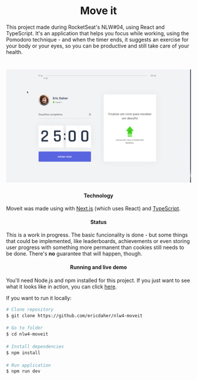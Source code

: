 <h1 align="center">Move it</h1>

<p>This project made during RocketSeat's NLW#04, using React and TypeScript. It's an application that helps you focus while working, using the Pomodoro technique - and when the timer ends, it suggests an exercise for your body or your eyes, so you can be productive and still take care of your health.</p>

<h1 align="center">
  <img alt="Moveit" title="#Moveit" src="./assets/screenshot.png" />
</h1>

<h4 align="center">Technology</h4>
<p>Moveit was made using with <a href="https://nextjs.org/">Next.js</a> (which uses React) and <a href="https://www.typescriptlang.org/">TypeScript</a>.</p>

<h4 align="center">Status</h4>
<p>This is a work in progress. The basic funcionality is done - but some things that could be implemented, like leaderboards, achievements or even storing user progress with something more permanent than cookies still needs to be done. There's <strong>no</strong> guarantee that will happen, though.</p>

<h4 align="Center">Running and live demo</h4>
<p>You'll need Node.js and npm installed for this project. If you just want to see what it looks like in action, you can click <a href="https://nlw4-moveit-seven.vercel.app/">here</a>.</p>
<p>If you want to run it locally:</p>

```bash
# Clone repository
$ git clone https://github.com/ericdaher/nlw4-moveit

# Go to folder
$ cd nlw4-moveit

# Install dependencies
$ npm install

# Run application
$ npm run dev
```
